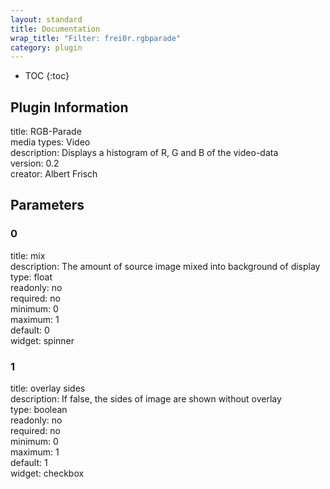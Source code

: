 ```yaml
---
layout: standard
title: Documentation
wrap_title: "Filter: frei0r.rgbparade"
category: plugin
---
```

* TOC
{:toc}

## Plugin Information

title: RGB-Parade  
media types:
Video  
description: Displays a histogram of R, G and B of the video-data  
version: 0.2  
creator: Albert Frisch  

## Parameters

### 0

title: mix    
description:
The amount of source image mixed into background of display  
type: float  
readonly: no  
required: no  
minimum: 0  
maximum: 1  
default: 0  
widget: spinner  

### 1

title: overlay sides    
description:
If false, the sides of image are shown without overlay  
type: boolean  
readonly: no  
required: no  
minimum: 0  
maximum: 1  
default: 1  
widget: checkbox  

